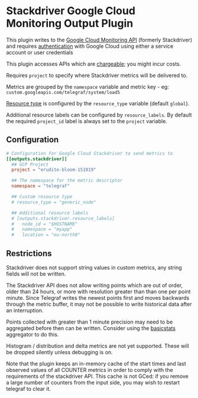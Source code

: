 # Stackdriver Google Cloud Monitoring Output Plugin

This plugin writes to the [Google Cloud Monitoring API][stackdriver] (formerly
Stackdriver) and requires [authentication][] with Google Cloud using either a
service account or user credentials

This plugin accesses APIs which are [chargeable][pricing]; you might incur
costs.

Requires `project` to specify where Stackdriver metrics will be delivered to.

Metrics are grouped by the `namespace` variable and metric key - eg:
`custom.googleapis.com/telegraf/system/load5`

[Resource type](https://cloud.google.com/monitoring/api/resources) is configured
by the `resource_type` variable (default `global`).

Additional resource labels can be configured by `resource_labels`. By default
the required `project_id` label is always set to the `project` variable.

## Configuration

```toml @sample.conf
# Configuration for Google Cloud Stackdriver to send metrics to
[[outputs.stackdriver]]
  ## GCP Project
  project = "erudite-bloom-151019"

  ## The namespace for the metric descriptor
  namespace = "telegraf"

  ## Custom resource type
  # resource_type = "generic_node"

  ## Additional resource labels
  # [outputs.stackdriver.resource_labels]
  #   node_id = "$HOSTNAME"
  #   namespace = "myapp"
  #   location = "eu-north0"
```

## Restrictions

Stackdriver does not support string values in custom metrics, any string fields
will not be written.

The Stackdriver API does not allow writing points which are out of order, older
than 24 hours, or more with resolution greater than than one per point minute.
Since Telegraf writes the newest points first and moves backwards through the
metric buffer, it may not be possible to write historical data after an
interruption.

Points collected with greater than 1 minute precision may need to be aggregated
before then can be written.  Consider using the [basicstats][] aggregator to do
this.

Histogram / distribution and delta metrics are not yet supported. These will be
dropped silently unless debugging is on.

Note that the plugin keeps an in-memory cache of the start times and last
observed values of all COUNTER metrics in order to comply with the requirements
of the stackdriver API.  This cache is not GCed: if you remove a large number of
counters from the input side, you may wish to restart telegraf to clear it.

[basicstats]: /plugins/aggregators/basicstats/README.md

[stackdriver]: https://cloud.google.com/monitoring/api/v3/

[authentication]: https://cloud.google.com/docs/authentication/getting-started

[pricing]: https://cloud.google.com/stackdriver/pricing#google-clouds-operations-suite-pricing
